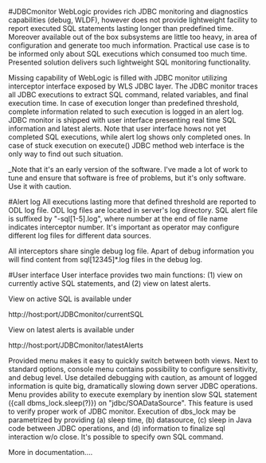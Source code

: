 #JDBCmonitor
WebLogic provides rich JDBC monitoring and diagnostics capabilities (debug, WLDF), however does not provide lightweight facility to report executed SQL statements lasting longer than predefined time. Moreover available out of the box subsystems are little too heavy, in area of configuration and generate too much information. Practical use case is to be informed only about SQL executions which consumed too much time. Presented solution delivers such lightweight SQL monitoring functionality. 

Missing capability of WebLogic is filled with JDBC monitor utilizing interceptor interface exposed by WLS JDBC layer. The JDBC monitor traces all JDBC executions to extract SQL command, related variables, and final execution time. In case of execution longer than predefined threshold, complete information related to such execution is logged in an alert log. JDBC monitor is shipped with user interface presenting real time SQL information and latest alerts. Note that user interface hows not yet completed SQL executions, while alert log shows only completed ones. In case of stuck execution on execute() JDBC method web interface is the only way to find out such situation.

_Note that it's an early version of the software. I've made a lot of work to tune and ensure that software is free of problems, but it's only software. Use it with caution.

#Alert log
All executions lasting more that defined threshold are reported to ODL log file. ODL log files are located in server's log directory. SQL alert file is suffixed by "-sql[1-5].log", where number at the end of file name indicates interceptor number. It's important as operator may configure different log files for different data sources. 

All interceptors share single debug log file. Apart of debug information you will find content from sql[12345]*.log files in the debug log.

#User interface
User interface provides two main functions: (1) view on currently active SQL statements, and (2) view on latest alerts. 

View on active SQL is available under 

http://host:port/JDBCmonitor/currentSQL

View on latest alerts is available under 

http://host:port/JDBCmonitor/latestAlerts

Provided menu makes it easy to quickly switch between both views. Next to standard options, console menu contains possibility to configure sensitivity, and debug level. Use detailed debugging with caution, as amount of logged information is quite big, dramatically slowing down server JDBC operations. Menu provides ability to execute exemplary by inention slow SQL statement ({call dbms_lock.sleep(?)}) on "jdbc/SOADataSource". This feature is used to verify proper work of JDBC monitor. Execution of dbs_lock may be parametrized by providing (a) sleep time, (b) datasource, (c) sleep in Java code between JDBC operations, and (d) information to finalize sql interaction w/o close. It's possible to specify own SQL command. 

More in documentation....

